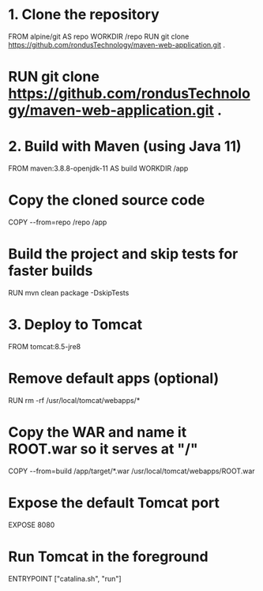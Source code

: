 # 1. Clone the repository
FROM alpine/git AS repo
WORKDIR /repo
RUN git clone https://github.com/rondusTechnology/maven-web-application.git .
# RUN git clone https://github.com/rondusTechnology/maven-web-application.git .

# 2. Build with Maven (using Java 11)
FROM maven:3.8.8-openjdk-11 AS build
WORKDIR /app
# Copy the cloned source code
COPY --from=repo /repo /app
# Build the project and skip tests for faster builds
RUN mvn clean package -DskipTests

# 3. Deploy to Tomcat
FROM tomcat:8.5-jre8
# Remove default apps (optional)
RUN rm -rf /usr/local/tomcat/webapps/*
# Copy the WAR and name it ROOT.war so it serves at "/"
COPY --from=build /app/target/*.war /usr/local/tomcat/webapps/ROOT.war

# Expose the default Tomcat port
EXPOSE 8080

# Run Tomcat in the foreground
ENTRYPOINT ["catalina.sh", "run"]

